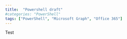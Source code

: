 ```yaml
---
title:  "Powershell draft"
#categories: "PowerShell"
tags: ["PowerShell", "Microsoft Graph", "Office 365"]
---
```


Test
